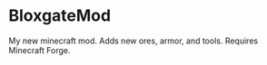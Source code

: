 BloxgateMod
===========

My new minecraft mod. Adds new ores, armor, and tools. Requires Minecraft Forge.

